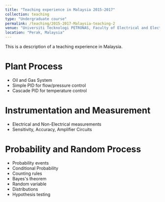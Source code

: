 ```yaml
---
title: "Teaching experience in Malaysia 2015-2017"
collection: teaching
type: "Undergraduate course"
permalink: /teaching/2015-2017-Malaysia-teaching-2
venue: "Universiti Tecknologi PETRONAS, Faculty of Electrical and Electronic Engineering"
location: "Perak, Malaysia"
---
```


This is a description of a teaching experience in Malaysia.

Plant Process
======
* Oil and Gas System
* Simple PID for flow/pressure control
* Cascade PID for temperature control

Instrumentation and Measurement
======
* Electrical and Non-Electrical measurements
* Sensitivity, Accuracy, Amplifier Circuits

Probability and Random Process
======
* Probability events
* Conditional Probability
* Counting rules
* Bayes's theorem
* Random variable
* Distributions
* Hypothesis testing